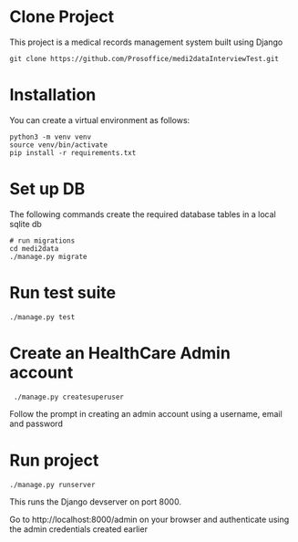 Clone Project
============
This project is a medical records management system built using Django

```
git clone https://github.com/Prosoffice/medi2dataInterviewTest.git
```

Installation
============
You can create a virtual environment as follows:

```
python3 -m venv venv
source venv/bin/activate
pip install -r requirements.txt
```

Set up DB
=========

The following commands create the required database tables in a
local sqlite db

```
# run migrations
cd medi2data
./manage.py migrate
````

Run test suite
==============

```
./manage.py test
````
Create an HealthCare Admin account
============
```
 ./manage.py createsuperuser
```
Follow the prompt in creating an admin account using a username, email and password

Run project
===========

```
./manage.py runserver
````

This runs the Django devserver on port 8000.

Go to http://localhost:8000/admin on your browser and authenticate using the admin credentials created earlier

